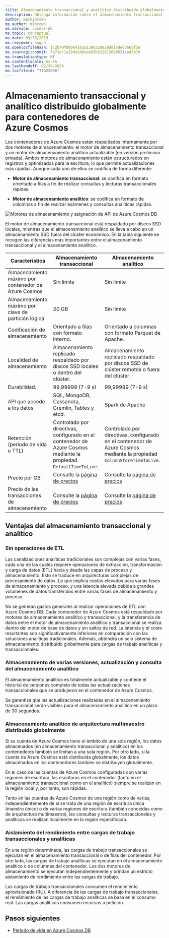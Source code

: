 ```yaml
---
title: Almacenamiento transaccional y analítico distribuido globalmente (en versión preliminar privada) para contenedores de Azure Cosmos
description: Obtenga información sobre el almacenamiento transaccional y analítico y sus opciones de configuración para contenedores de Azure Cosmos.
author: markjbrown
ms.author: mjbrown
ms.service: cosmos-db
ms.topic: conceptual
ms.date: 09/30/2019
ms.reviewer: sngun
ms.openlocfilehash: 1c2b79f8d0641b1a1386329a2add14ded766bf5a
ms.sourcegitcommit: 5a71ec1a28da2d6ede03b3128126e0531ce4387d
ms.translationtype: HT
ms.contentlocale: es-ES
ms.lasthandoff: 02/26/2020
ms.locfileid: "77623396"
---
```

# <a name="globally-distributed-transactional-and-analytical-storage-for-azure-cosmos-containers"></a>Almacenamiento transaccional y analítico distribuido globalmente para contenedores de Azure Cosmos

Los contenedores de Azure Cosmos están respaldados internamente por dos motores de almacenamiento: el motor de almacenamiento transaccional y un motor de almacenamiento analítico actualizable (en versión preliminar privada). Ambos motores de almacenamiento están estructurados en registros y optimizados para la escritura, lo que permite actualizaciones más rápidas. Aunque cada uno de ellos se codifica de forma diferente:

* **Motor de almacenamiento transaccional**: se codifica en formato orientado a filas a fin de realizar consultas y lecturas transaccionales rápidas.

* **Motor de almacenamiento analítico**: se codifica en formato de columnas a fin de realizar exámenes y consultas analíticas rápidas.

![Motores de almacenamiento y asignación de API de Azure Cosmos DB](./media/globally-distributed-transactional-analytical-storage/storage-engines-api-mapping.png)

El motor de almacenamiento transaccional está respaldado por discos SSD locales, mientras que el almacenamiento analítico se lleva a cabo en un almacenamiento SSD fuera del clúster económico. En la tabla siguiente se recogen las diferencias más importantes entre el almacenamiento transaccional y el almacenamiento analítico.


|Característica  |Almacenamiento transaccional  |Almacenamiento analítico |
|---------|---------|---------|
|Almacenamiento máximo por contenedor de Azure Cosmos |   Sin límite      |    Sin límite     |
|Almacenamiento máximo por clave de partición lógica   |   20 GB      |   Sin límite      |
|Codificación de almacenamiento  |   Orientado a filas con formato interno.   |   Orientado a columnas con formato Parquet de Apache. |
|Localidad de almacenamiento |   Almacenamiento replicado respaldado por discos SSD locales o dentro del clúster. |  Almacenamiento replicado respaldado por discos SSD de clúster remotos o fuera del clúster.       |
|Durabilidad.  |    99,99999 (7-9 s)     |  99,99999 (7-9 s)       |
|API que accede a los datos  |   SQL, MongoDB, Cassandra, Gremlin, Tables y etcd.       | Spark de Apache         |
|Retención (período de vida o TTL)   |  Controlado por directivas, configurado en el contenedor de Azure Cosmos mediante la propiedad `DefaultTimeToLive`.       |   Controlado por directivas, configurado en el contenedor de Azure Cosmos mediante la propiedad `ColumnStoreTimeToLive`.      |
|Precio por GB    |   Consulte la [página de precios](https://azure.microsoft.com/pricing/details/cosmos-db/)     |   Consulte la [página de precios](https://azure.microsoft.com/pricing/details/cosmos-db/)        |
|Precio de las transacciones de almacenamiento    |  Consulte la [página de precios](https://azure.microsoft.com/pricing/details/cosmos-db/)         |   Consulte la [página de precios](https://azure.microsoft.com/pricing/details/cosmos-db/)        |

## <a name="benefits-of-transactional-and-analytical-storage"></a>Ventajas del almacenamiento transaccional y analítico

### <a name="no-etl-operations"></a>Sin operaciones de ETL

Las canalizaciones analíticas tradicionales son complejas con varias fases, cada una de las cuales requiere operaciones de extracción, transformación y carga de datos (ETL) hacia y desde las capas de proceso y almacenamiento. Esto se traduce en arquitecturas complejas de procesamiento de datos. Lo que implica costos elevados para varias fases de almacenamiento y proceso, y una latencia elevada debida a grandes volúmenes de datos transferidos entre varias fases de almacenamiento y proceso.  

No se generan gastos generales al realizar operaciones de ETL con Azure Cosmos DB. Cada contenedor de Azure Cosmos está respaldado por motores de almacenamiento analítico y transaccional, y la transferencia de datos entre el motor de almacenamiento analítico y transaccional se realiza dentro del motor de base de datos y sin saltos de red. La latencia y el costo resultantes son significativamente inferiores en comparación con las soluciones analíticas tradicionales. Además, obtendrá un solo sistema de almacenamiento distribuido globalmente para cargas de trabajo analíticas y transaccionales.  

### <a name="store-multiple-versions-update-and-query-the-analytical-storage"></a>Almacenamiento de varias versiones, actualización y consulta del almacenamiento analítico

El almacenamiento analítico es totalmente actualizable y contiene el historial de versiones completo de todas las actualizaciones transaccionales que se produjeron en el contenedor de Azure Cosmos.

Se garantiza que las actualizaciones realizadas en el almacenamiento transaccional serán visibles para el almacenamiento analítico en un plazo de 30 segundos. 

### <a name="globally-distributed-multi-master-analytical-storage"></a>Almacenamiento analítico de arquitectura multimaestro distribuido globalmente

Si su cuenta de Azure Cosmos tiene el ámbito de una sola región, los datos almacenados (en almacenamiento transaccional y analítico) en los contenedores también se limitan a una sola región. Por otro lado, si la cuenta de Azure Cosmos está distribuida globalmente, los datos almacenados en los contenedores también se distribuyen globalmente.

En el caso de las cuentas de Azure Cosmos configuradas con varias regiones de escritura, las escrituras en el contenedor (tanto en el almacenamiento transaccional como en el analítico) siempre se realizan en la región local y, por tanto, son rápidas.

Tanto en las cuentas de Azure Cosmos de una región como de varias, independientemente de si se trata de una región de escritura única (maestro único) o de varias regiones de escritura (también conocidas como de arquitectura multimaestro), las consultas y lecturas transaccionales y analíticas se realizan localmente en la región especificada.

### <a name="performance-isolation-between-transactional-and-analytical-workloads"></a>Aislamiento del rendimiento entre cargas de trabajo transaccionales y analíticas

En una región determinada, las cargas de trabajo transaccionales se ejecutan en el almacenamiento transaccional o de filas del contenedor. Por otro lado, las cargas de trabajo analíticas se ejecutan en el almacenamiento analítico o de columnas del contenedor. Los dos motores de almacenamiento se ejecutan independientemente y brindan un estricto aislamiento de rendimiento entre las cargas de trabajo.

Las cargas de trabajo transaccionales consumen el rendimiento aprovisionado (RU). A diferencia de las cargas de trabajo transaccionales, el rendimiento de las cargas de trabajo analíticas se basa en el consumo real. Las cargas analíticas consumen recursos a petición.

## <a name="next-steps"></a>Pasos siguientes

* [Período de vida en Azure Cosmos DB](time-to-live.md)
